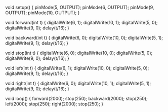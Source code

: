 void setup()
{
     pinMode(5, OUTPUT);
     pinMode(6, OUTPUT);
     pinMode(9, OUTPUT);
     pinMode(10, OUTPUT);
}

void forward(int t)
{
     digitalWrite(6, 1);
     digitalWrite(10, 1);
     digitalWrite(5, 0);
     digitalWrite(9, 0);
     delay(t/16);
}

void backward(int t)
{
     digitalWrite(6, 0);
     digitalWrite(10, 0);
     digitalWrite(5, 1);
     digitalWrite(9, 1);
     delay(t/16);
}

void stop(int t)
{
     digitalWrite(6, 0);
     digitalWrite(10, 0);
     digitalWrite(5, 0);
     digitalWrite(9, 0);
     delay(t/16);
}

void left(int t)
{
     digitalWrite(6, 1);
     digitalWrite(10, 0);
     digitalWrite(5, 0);
     digitalWrite(9, 1);
     delay(t/16);
}

void right(int t)
{
     digitalWrite(6, 0);
     digitalWrite(10, 1);
     digitalWrite(5, 1);
     digitalWrite(9, 0);
     delay(t/16);
}

void loop()
{
     forward(2000);
     stop(250);
     backward(2000);
     stop(250);
     left(2000);
     stop(250);
     right(2000);
     stop(250);
}
